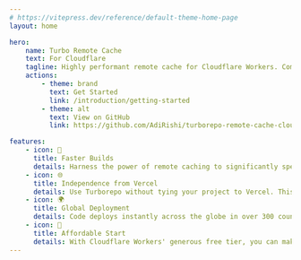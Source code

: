 ```yaml
---
# https://vitepress.dev/reference/default-theme-home-page
layout: home

hero:
    name: Turbo Remote Cache
    text: For Cloudflare
    tagline: Highly performant remote cache for Cloudflare Workers. Completely free and open source.
    actions:
        - theme: brand
          text: Get Started
          link: /introduction/getting-started
        - theme: alt
          text: View on GitHub
          link: https://github.com/AdiRishi/turborepo-remote-cache-cloudflare

features:
    - icon: 🚀
      title: Faster Builds
      details: Harness the power of remote caching to significantly speed up your builds
    - icon: 🌐
      title: Independence from Vercel
      details: Use Turborepo without tying your project to Vercel. This gives you flexibility in hosting decisions.
    - icon: 🌍
      title: Global Deployment
      details: Code deploys instantly across the globe in over 300 countries, ensuring unmatched performance and reliability.
    - icon: 👛
      title: Affordable Start
      details: With Cloudflare Workers' generous free tier, you can make up to 100,000 requests every day at no cost. It's a cost-effective way to get started and scale your application.
---
```


